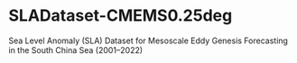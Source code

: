 # SLADataset-CMEMS0.25deg
Sea Level Anomaly (SLA) Dataset for Mesoscale Eddy Genesis Forecasting in the South China Sea (2001–2022)
